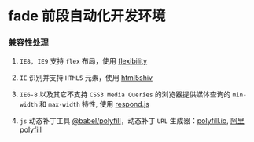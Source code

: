 # fade 前段自动化开发环境

### 兼容性处理

1. `IE8, IE9` 支持 `flex` 布局，使用 [flexibility](https://github.com/jonathantneal/flexibility)

2. `IE` 识别并支持 `HTML5` 元素，使用 [html5shiv](https://github.com/aFarkas/html5shiv)

3. `IE6-8` 以及其它不支持 `CSS3 Media Queries` 的浏览器提供媒体查询的 `min-width` 和 `max-width` 特性, 使用 [respond.js](https://github.com/scottjehl/Respond)

4. `js` 动态补丁工具 [@babel/polyfill](https://babeljs.io/docs/en/babel-polyfill/)，动态补丁 `URL` 生成器：[polyfill.io](https://polyfill.io/v3/url-builder/), [阿里 polyfill](https://polyfill.alicdn.com/polyfill.min.js?features=Promise%2CArray.prototype.includes)
